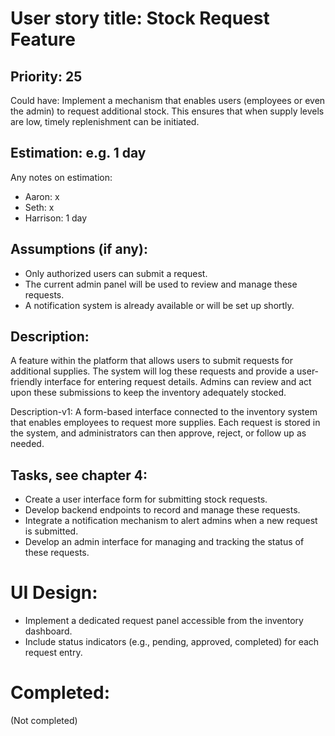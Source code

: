 # User story title: Stock Request Feature

## Priority: 25
Could have:
Implement a mechanism that enables users (employees or even the admin) to request additional stock. This ensures that when supply levels are low, timely replenishment can be initiated.

## Estimation: e.g. 1 day
Any notes on estimation:
* Aaron: x
* Seth: x
* Harrison: 1 day

## Assumptions (if any):
- Only authorized users can submit a request.
- The current admin panel will be used to review and manage these requests.
- A notification system is already available or will be set up shortly.

## Description:
A feature within the platform that allows users to submit requests for additional supplies. The system will log these requests and provide a user-friendly interface for entering request details. Admins can review and act upon these submissions to keep the inventory adequately stocked.

Description-v1:
A form-based interface connected to the inventory system that enables employees to request more supplies. Each request is stored in the system, and administrators can then approve, reject, or follow up as needed.

## Tasks, see chapter 4:
- Create a user interface form for submitting stock requests.
- Develop backend endpoints to record and manage these requests.
- Integrate a notification mechanism to alert admins when a new request is submitted.
- Develop an admin interface for managing and tracking the status of these requests.

# UI Design:
- Implement a dedicated request panel accessible from the inventory dashboard.
- Include status indicators (e.g., pending, approved, completed) for each request entry.

# Completed:
(Not completed)
